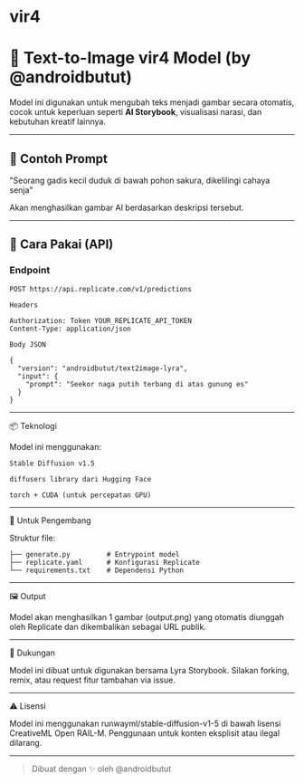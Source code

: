 # vir4
# 🎨 Text-to-Image vir4 Model (by @androidbutut)

Model ini digunakan untuk mengubah teks menjadi gambar secara otomatis, cocok untuk keperluan seperti **AI Storybook**, visualisasi narasi, dan kebutuhan kreatif lainnya.

---

## 🔮 Contoh Prompt

"Seorang gadis kecil duduk di bawah pohon sakura, dikelilingi cahaya senja"

Akan menghasilkan gambar AI berdasarkan deskripsi tersebut.

---

## 🚀 Cara Pakai (API)

### Endpoint
```http
POST https://api.replicate.com/v1/predictions

Headers

Authorization: Token YOUR_REPLICATE_API_TOKEN
Content-Type: application/json

Body JSON

{
  "version": "androidbutut/text2image-lyra",
  "input": {
    "prompt": "Seekor naga putih terbang di atas gunung es"
  }
}
```

---

📦 Teknologi

Model ini menggunakan:
```
Stable Diffusion v1.5

diffusers library dari Hugging Face

torch + CUDA (untuk percepatan GPU)
```


---

🧠 Untuk Pengembang

Struktur file:
```
├── generate.py         # Entrypoint model
├── replicate.yaml      # Konfigurasi Replicate
└── requirements.txt    # Dependensi Python
```

---

🖼️ Output

Model akan menghasilkan 1 gambar (output.png) yang otomatis diunggah oleh Replicate dan dikembalikan sebagai URL publik.


---

💬 Dukungan

Model ini dibuat untuk digunakan bersama Lyra Storybook.
Silakan forking, remix, atau request fitur tambahan via issue.


---

⚠️ Lisensi

Model ini menggunakan runwayml/stable-diffusion-v1-5 di bawah lisensi CreativeML Open RAIL-M.
Penggunaan untuk konten eksplisit atau ilegal dilarang.


---

> Dibuat dengan ✨ oleh @androidbutut

